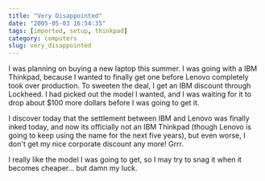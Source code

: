 ```yaml
---
title: "Very Disappointed"
date: "2005-05-03 16:54:35"
tags: [imported, setup, thinkpad]
category: computers
slug: very_disappointed
---
```


I was planning on buying a new laptop this summer. I was going with a IBM Thinkpad, because I wanted to finally get one before Lenovo completely took over production. To sweeten the deal, I get an IBM discount through Lockheed. I had picked out the model I wanted, and I was waiting for it to drop about $100 more dollars before I was going to get it.

I discover today that the settlement between IBM and Lenovo was finally inked today, and now its officially not an IBM Thinkpad (though Lenovo is going to keep using the name for the next five years), but even worse, I don't get my nice corporate discount any more! Grrr.

I really like the model I was going to get, so I may try to snag it when it becomes cheaper... but damn my luck.

